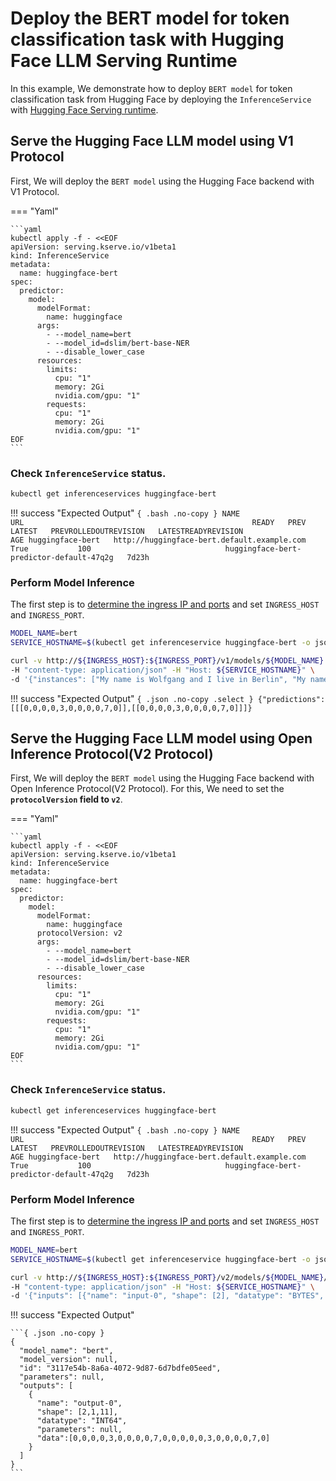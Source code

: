 # Deploy the BERT model for token classification task with Hugging Face LLM Serving Runtime
In this example, We demonstrate how to deploy `BERT model` for token classification task from Hugging Face by deploying the `InferenceService` with [Hugging Face Serving runtime](https://github.com/kserve/kserve/tree/master/python/huggingfaceserver). 

## Serve the Hugging Face LLM model using V1 Protocol
First, We will deploy the `BERT model` using the Hugging Face backend with V1 Protocol.

=== "Yaml"

    ```yaml
    kubectl apply -f - <<EOF
    apiVersion: serving.kserve.io/v1beta1
    kind: InferenceService
    metadata:
      name: huggingface-bert
    spec:
      predictor:
        model:
          modelFormat:
            name: huggingface
          args:
            - --model_name=bert
            - --model_id=dslim/bert-base-NER
            - --disable_lower_case
          resources:
            limits:
              cpu: "1"
              memory: 2Gi
              nvidia.com/gpu: "1"
            requests:
              cpu: "1"
              memory: 2Gi
              nvidia.com/gpu: "1"
    EOF
    ```

### Check `InferenceService` status.

```bash
kubectl get inferenceservices huggingface-bert
```

!!! success "Expected Output"
    ```{ .bash .no-copy }
    NAME                 URL                                                   READY   PREV   LATEST   PREVROLLEDOUTREVISION   LATESTREADYREVISION                          AGE
    huggingface-bert   http://huggingface-bert.default.example.com             True           100                              huggingface-bert-predictor-default-47q2g   7d23h
    ```

### Perform Model Inference

The first step is to [determine the ingress IP and ports](../../../../../get_started/first_isvc.md#4-determine-the-ingress-ip-and-ports) and set `INGRESS_HOST` and `INGRESS_PORT`.

```bash
MODEL_NAME=bert
SERVICE_HOSTNAME=$(kubectl get inferenceservice huggingface-bert -o jsonpath='{.status.url}' | cut -d "/" -f 3)
```

```bash
curl -v http://${INGRESS_HOST}:${INGRESS_PORT}/v1/models/${MODEL_NAME}:predict \
-H "content-type: application/json" -H "Host: ${SERVICE_HOSTNAME}" \
-d '{"instances": ["My name is Wolfgang and I live in Berlin", "My name is Lisa and I live in Paris"]}'
```

!!! success "Expected Output"
    ```{ .json .no-copy .select }
    {"predictions":[[[0,0,0,0,3,0,0,0,0,7,0]],[[0,0,0,0,3,0,0,0,0,7,0]]]}
    ```

## Serve the Hugging Face LLM model using Open Inference Protocol(V2 Protocol)

First, We will deploy the `BERT model` using the Hugging Face backend with Open Inference Protocol(V2 Protocol).
For this, We need to set the **`protocolVersion` field to `v2`**.

=== "Yaml"

    ```yaml
    kubectl apply -f - <<EOF
    apiVersion: serving.kserve.io/v1beta1
    kind: InferenceService
    metadata:
      name: huggingface-bert
    spec:
      predictor:
        model:
          modelFormat:
            name: huggingface
          protocolVersion: v2
          args:
            - --model_name=bert
            - --model_id=dslim/bert-base-NER
            - --disable_lower_case
          resources:
            limits:
              cpu: "1"
              memory: 2Gi
              nvidia.com/gpu: "1"
            requests:
              cpu: "1"
              memory: 2Gi
              nvidia.com/gpu: "1"
    EOF
    ```

### Check `InferenceService` status.

```bash
kubectl get inferenceservices huggingface-bert
```

!!! success "Expected Output"
    ```{ .bash .no-copy }
    NAME                 URL                                                   READY   PREV   LATEST   PREVROLLEDOUTREVISION   LATESTREADYREVISION                          AGE
    huggingface-bert   http://huggingface-bert.default.example.com             True           100                              huggingface-bert-predictor-default-47q2g   7d23h
    ```

### Perform Model Inference

The first step is to [determine the ingress IP and ports](../../../../../get_started/first_isvc.md#4-determine-the-ingress-ip-and-ports) and set `INGRESS_HOST` and `INGRESS_PORT`.

```bash
MODEL_NAME=bert
SERVICE_HOSTNAME=$(kubectl get inferenceservice huggingface-bert -o jsonpath='{.status.url}' | cut -d "/" -f 3)
```

```bash
curl -v http://${INGRESS_HOST}:${INGRESS_PORT}/v2/models/${MODEL_NAME}/infer \
-H "content-type: application/json" -H "Host: ${SERVICE_HOSTNAME}" \
-d '{"inputs": [{"name": "input-0", "shape": [2], "datatype": "BYTES", "data": ["My name is Wolfgang and I live in Berlin", "My name is Lisa and I live in Paris"]}]}'
```

!!! success "Expected Output"

    ```{ .json .no-copy }
    {
      "model_name": "bert",
      "model_version": null,
      "id": "3117e54b-8a6a-4072-9d87-6d7bdfe05eed",
      "parameters": null,
      "outputs": [
        {
          "name": "output-0",
          "shape": [2,1,11],
          "datatype": "INT64",
          "parameters": null,
          "data":[0,0,0,0,3,0,0,0,0,7,0,0,0,0,0,3,0,0,0,0,7,0]
        }
      ]
    }
    ```
